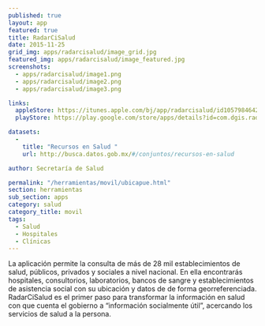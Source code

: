 ```yaml
---
published: true
layout: app
featured: true
title: RadarCiSalud
date: 2015-11-25
grid_img: apps/radarcisalud/image_grid.jpg
featured_img: apps/radarcisalud/image_featured.jpg
screenshots:
  - apps/radarcisalud/image1.png
  - apps/radarcisalud/image2.png
  - apps/radarcisalud/image3.png

links:
  appleStore: https://itunes.apple.com/bj/app/radarcisalud/id1057984642?mt=8
  playStore: https://play.google.com/store/apps/details?id=com.dgis.radarcisalud&hl=es

datasets:
  -
    title: "Recursos en Salud "
    url: http://busca.datos.gob.mx/#/conjuntos/recursos-en-salud

author: Secretaría de Salud 

permalink: "/herramientas/movil/ubicapue.html"
section: herramientas
sub_section: apps
category: salud
category_title: movil
tags:
  - Salud
  - Hospitales
  - Clínicas
---
```


La aplicación permite la consulta de más de 28 mil establecimientos de salud, públicos, privados y sociales a nivel nacional.  En ella encontrarás hospitales, consultorios, laboratorios, bancos de sangre y establecimientos de asistencia social con su ubicación y datos de de forma georreferenciada. RadarCiSalud es el primer paso para transformar la información en salud con que cuenta el gobierno a “información socialmente útil”, acercando los servicios de salud a la persona.
